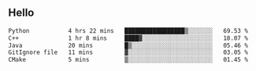## Hello
<!--START_SECTION:waka-->

```txt
Python           4 hrs 22 mins   █████████████████▒░░░░░░░   69.53 %
C++              1 hr 8 mins     ████▓░░░░░░░░░░░░░░░░░░░░   18.07 %
Java             20 mins         █▒░░░░░░░░░░░░░░░░░░░░░░░   05.46 %
GitIgnore file   11 mins         ▓░░░░░░░░░░░░░░░░░░░░░░░░   03.05 %
CMake            5 mins          ▒░░░░░░░░░░░░░░░░░░░░░░░░   01.45 %
```

<!--END_SECTION:waka-->
